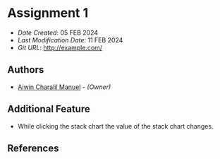 # Assignment 1


* *Date Created*: 05 FEB 2024
* *Last Modification Date*: 11 FEB 2024
* *Git URL*: <http://example.com/>



## Authors


* [Aiwin Charalil Manuel](aiwin.manuel@dal.ca) - *(Owner)*

## Additional Feature 


* While clicking the stack chart the value of the stack chart changes.
  

## References

